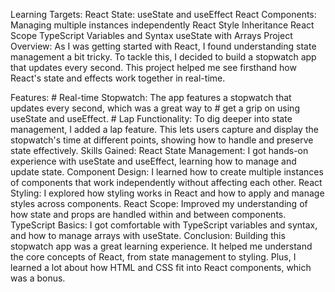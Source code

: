 Learning Targets:
  React State: useState and useEffect
  React Components: Managing multiple instances independently
  React Style Inheritance
  React Scope
  TypeScript Variables and Syntax
  useState with Arrays
Project Overview:
  As I was getting started with React, I found understanding state management a bit tricky. To tackle this, I decided to build a stopwatch app that updates every second. This project helped me see firsthand how React's state and effects work together in real-time.

Features:
    # Real-time Stopwatch: The app features a stopwatch that updates every second, which was a great way to # get a grip on using useState and useEffect.
    # Lap Functionality: To dig deeper into state management, I added a lap feature. This lets users capture and display the stopwatch's time at different points, showing how to handle and preserve state effectively.
Skills Gained:
    React State Management: I got hands-on experience with useState and useEffect, learning how to manage and update state.
    Component Design: I learned how to create multiple instances of components that work independently without affecting each other.
    React Styling: I explored how styling works in React and how to apply and manage styles across components.
    React Scope: Improved my understanding of how state and props are handled within and between components.
    TypeScript Basics: I got comfortable with TypeScript variables and syntax, and how to manage arrays with useState.
Conclusion:
  Building this stopwatch app was a great learning experience. It helped me understand the core concepts of React, from state management to styling. Plus, I learned a lot about how HTML and CSS fit into React components, which was a bonus.